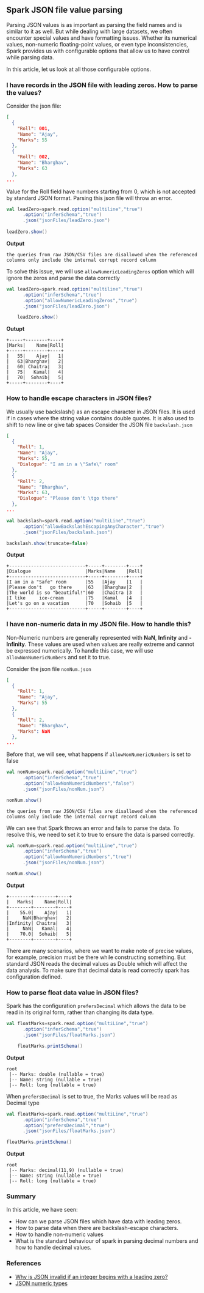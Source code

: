 ## Spark JSON file value parsing

Parsing JSON values is as important as parsing the field names and is similar to it as well. But while dealing with large datasets, we often encounter special values and have formatting issues. 
Whether its numerical values, non-numeric floating-point values, or even type inconsistencies, Spark provides us with configurable options that allow us to have control while parsing data.

In this article, let us look at all those configurable options.

### I have records in the JSON file with leading zeros. How to parse the values?
Consider the json file:
```json
[
  {
    "Roll": 001,
    "Name": "Ajay",
    "Marks": 55
  },
  {
    "Roll": 002,
    "Name": "Bharghav",
    "Marks": 63
  },
...
```
Value for the Roll field have numbers starting from 0, which is not accepted by standard JSON format. Parsing this json file will throw an error.
```scala
val leadZero=spark.read.option("multiline","true")
      .option("inferSchema","true")
      .json("jsonFiles/leadZero.json")
    
leadZero.show()
```
**Output**
```text
the queries from raw JSON/CSV files are disallowed when the referenced columns only include the internal corrupt record column
```

To solve this issue, we will use `allowNumericLeadingZeros` option which will ignore the zeros and parse the data correctly
```scala
val leadZero=spark.read.option("multiline","true")
      .option("inferSchema","true")
      .option("allowNumericLeadingZeros","true")
      .json("jsonFiles/leadZero.json")

    leadZero.show()
```
**Outupt**
```text
+-----+--------+----+
|Marks|    Name|Roll|
+-----+--------+----+
|   55|    Ajay|   1|
|   63|Bharghav|   2|
|   60| Chaitra|   3|
|   75|   Kamal|   4|
|   70|  Sohaib|   5|
+-----+--------+----+
```

### How to handle escape characters in JSON files?
We usually use backslash(\) as an escape character in JSON files. It is used if in cases where the string value contains double quotes.
It is also used to shift to new line or give tab spaces
Consider the JSON file `backslash.json`
```json
[
  {
    "Roll": 1,
    "Name": "Ajay",
    "Marks": 55,
    "Dialogue": "I am in a \"Safe\" room"
  },
  {
    "Roll": 2,
    "Name": "Bharghav",
    "Marks": 63,
    "Dialogue": "Please don't \tgo there"
  },
...
```
```scala
val backslash=spark.read.option("multiLine","true")
      .option("allowBackslashEscapingAnyCharacter","true")
      .json("jsonFiles/backslash.json")

backslash.show(truncate=false)
```
**Output**
```text
+----------------------------+-----+--------+----+
|Dialogue                    |Marks|Name    |Roll|
+----------------------------+-----+--------+----+
|I am in a "Safe" room       |55   |Ajay    |1   |
|Please don't 	go there     |63   |Bharghav|2   |
|The world is so "beautiful!"|60   |Chaitra |3   |
|I like 	ice-cream        |75   |Kamal   |4   |
|Let's go on a vacation      |70   |Sohaib  |5   |
+----------------------------+-----+--------+----+
```
### I have non-numeric data in my JSON file. How to handle this?
Non-Numeric numbers are generally represented with **NaN**, **Infinity** and **-Infinity**. These values are used when values are really extreme and cannot be expressed numerically.
To handle this case, we will use `allowNonNumericNumbers` and set it to true.

Consider the json file `nonNum.json`

```json
[
  {
    "Roll": 1,
    "Name": "Ajay",
    "Marks": 55
  },
  {
    "Roll": 2,
    "Name": "Bharghav",
    "Marks": NaN
  },
...
```

Before that, we will see, what happens if `allowNonNumericNumbers` is set to false
```scala
val nonNum=spark.read.option("multiLine","true")
      .option("inferSchema","true")
      .option("allowNonNumericNumbers","false")
      .json("jsonFiles/nonNum.json")

nonNum.show()
```
```text
the queries from raw JSON/CSV files are disallowed when the referenced columns only include the internal corrupt record column
```
We can see that Spark throws an error and fails to parse the data. To resolve this, we need to set it to true to ensure the data is parsed correctly.

```scala
val nonNum=spark.read.option("multiLine","true")
      .option("inferSchema","true")
      .option("allowNonNumericNumbers","true")
      .json("jsonFiles/nonNum.json")

nonNum.show()
```
**Output**
```text
+--------+--------+----+
|   Marks|    Name|Roll|
+--------+--------+----+
|    55.0|    Ajay|   1|
|     NaN|Bharghav|   2|
|Infinity| Chaitra|   3|
|     NaN|   Kamal|   4|
|    70.0|  Sohaib|   5|
+--------+--------+----+
```

There are many scenarios, where we want to make note of precise values, for example, precision must be there while constructing something.
But standard JSON reads the decimal values as Double which will affect the data analysis. To make sure that decimal data is read correctly spark has configuration defined.

### How to parse float data value in JSON files?
Spark has the configuration `prefersDecimal` which allows the data to be read in its original form, rather than changing its data type.
```scala
val floatMarks=spark.read.option("multiLine","true")
      .option("inferSchema","true")
      .json("jsonFiles/floatMarks.json")

    floatMarks.printSchema()
```
**Output**
```text
root
 |-- Marks: double (nullable = true)
 |-- Name: string (nullable = true)
 |-- Roll: long (nullable = true)
```

When `prefersDecimal` is set to true, the Marks values will be read as Decimal type
```scala
val floatMarks=spark.read.option("multiLine","true")
      .option("inferSchema","true")
      .option("prefersDecimal","true")
      .json("jsonFiles/floatMarks.json")

floatMarks.printSchema()
```
**Output**
```text
root
 |-- Marks: decimal(11,9) (nullable = true)
 |-- Name: string (nullable = true)
 |-- Roll: long (nullable = true)
```

### Summary
In this article, we have seen:
- How can we parse JSON files which have data with leading zeros.
- How to parse data when there are backslash-escape characters.
- How to handle non-numeric values 
- What is the standard behaviour of spark in parsing decimal numbers and how to handle decimal values.

### References
- [Why is JSON invalid if an integer begins with a leading zero?](http://stackoverflow.com/questions/27361565/why-is-json-invalid-if-an-integer-begins-with-a-leading-zero#:~:text=JSON%20syntax%20doesn't%20allow,put%20your%20numbers%20in%20quotes.)
- [JSON numeric types](https://json-schema.org/understanding-json-schema/reference/numeric)
